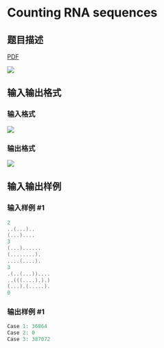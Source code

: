 # Counting RNA sequences

## 题目描述

[problemUrl]: https://uva.onlinejudge.org/index.php?option=com_onlinejudge&Itemid=8&category=23&page=show_problem&problem=2138

[PDF](https://uva.onlinejudge.org/external/111/p11197.pdf)

![](https://cdn.luogu.com.cn/upload/vjudge_pic/UVA11197/f709f46fb14d205b300509f281b28fe8f6a4cd14.png)

## 输入输出格式

### 输入格式

![](https://cdn.luogu.com.cn/upload/vjudge_pic/UVA11197/e477651befd86f3a7529f510fe0af3e7f7ab10ea.png)

### 输出格式

![](https://cdn.luogu.com.cn/upload/vjudge_pic/UVA11197/6e71d89b0002ed2971b1a7c516db03080a64f14f.png)

## 输入输出样例

### 输入样例 #1

```cpp
2
..(...)..
(...)....
3
(...)......
(........).
....(....).
3
.(..(...))....
..(((....).).)
(...).(.....).
0
```


### 输出样例 #1

```cpp
Case 1: 36864
Case 2: 0
Case 3: 387072
```


